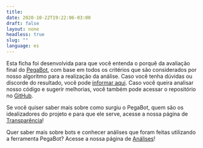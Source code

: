 ```yaml
---
title:
date: 2020-10-22T19:22:06-03:00
draft: false
layout: none
headless: true
slug: ""
language: es
---
```


Esta ficha foi desenvolvida para que você entenda o porquê da avaliação final do
[PegaBot](/), com base em todos os critérios que são considerados por nosso algoritmo
para a realização da análise. Caso você tenha dúvidas ou discorde do resultado,
você pode [informar aqui](https://itsrio2.typeform.com/to/uGFw4zDc). Caso você
queira analisar nosso código e sugerir melhorias, você também pode acessar o repositório no [GitHub](https://github.com/AppCivico/pegabot).

Se você quiser saber mais sobre como surgiu o PegaBot, quem são os idealizadores
do projeto e para que ele serve, acesse a nossa página de [Transparência](/transparencia/)!

Quer saber mais sobre bots e conhecer análises que foram feitas utilizando a ferramenta PegaBot? Acesse a nossa página de [Análises](/analise/)!
